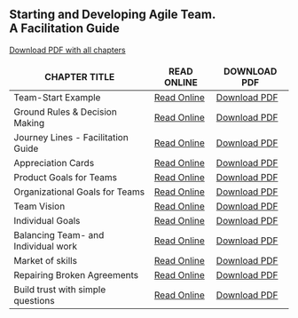 <link rel="stylesheet" type="text/css" href="style.css">



<div class="aa_htmlTable">
	<h2 class="aa_h2">Starting and Developing Agile Team. <br>A Facilitation Guide</h2>
  <table>
    <thead>
      <tr>
      <A HREF="pdf/starting-and-developing-agile-teams.pdf">Download PDF with all chapters</A>	      
      </tr>
      <tr>
        <th>CHAPTER TITLE</th>
        <th>READ ONLINE</th>
        <th>DOWNLOAD PDF</th>
      </tr>
    </thead>
    <tbody>
      <tr>
        <td>Team-Start Example</td>
	<td><A HREF="chapter_file/Team-Start-Example.html">Read Online</A></td>
	<td><A HREF="chapter_file/Team-Start-Example.pdf">Download PDF</A></td>
      </tr>
      <tr>
        <td>Ground Rules & Decision Making</td>
	<td><A HREF="chapter_file/Ground-Rules-and-Decision-Making.html">Read Online</A></td>
	<td><A HREF="chapter_file/Ground-Rules-and-Decision-Making.pdf">Download PDF</A></td>
      </tr>
      <tr>
        <td>Journey Lines - Facilitation Guide</td>
	<td><A HREF="chapter_file/Journey-Lines-Facilitation-Guide.html">Read Online</A></td>
	<td><A HREF="chapter_file/Journey-Lines-Facilitation-Guide.pdf">Download PDF</A></td>
      </tr>
      <tr>
        <td>Appreciation Cards</td>
	<td><A HREF="chapter_file/Appreciation-Cards.md">Read Online</A></td>
	<td><A HREF="chapter_file/Appreciation-Cards.pdf">Download PDF</A></td>
      </tr>
      <tr>
        <td>Product Goals for Teams</td>
	<td><A HREF="chapter_file/Product-Goals-for-Teams.md">Read Online</A></td>
	<td><A HREF="chapter_file/Product-Goals-for-Teams.pdf">Download PDF</A></td>
      </tr>
      <tr>
        <td>Organizational Goals for Teams</td>
	<td><A HREF="chapter_file/Organizational-Goals-for-Teams.md">Read Online</A></td>
	<td><A HREF="chapter_file/Organizational-Goals-for-Teams.md">Download PDF</A></td>
      </tr>
      <tr>
        <td>Team Vision</td>
	<td><A HREF="chapter_file/Team-Vision.md">Read Online</A></td>
	<td><A HREF="chapter_file/Team-Vision.pdf">Download PDF</A></td>
      </tr>
      <tr>
        <td>Individual Goals</td>
	<td><A HREF="chapter_file/Individual-Goals.md">Read Online</A></td>
	<td><A HREF="chapter_file/Individual-Goals.pdf">Download PDF</A></td>
      </tr>
      <tr>
        <td>Balancing Team- and Individual work</td>
	<td><A HREF="chapter_file/Balancing-Team-and-Individual-work.md">Read Online</A></td>
	<td><A HREF="chapter_file/Balancing-Team-and-Individual-work.pdf">Download PDF</A></td>
      </tr>
      <tr>
        <td>Market of skills</td>
	<td><A HREF="chapter_file/Market-of-skills.md">Read Online</A></td>
	<td><A HREF="chapter_file/Market-of-skills.pdf">Download PDF</A></td>
      </tr>
      <tr>
        <td>Repairing Broken Agreements</td>
	<td><A HREF="chapter_file/Repairing-Broken-Agreements.md">Read Online</A></td>
	<td><A HREF="chapter_file/Repairing-Broken-Agreements.pdf">Download PDF</A></td>
      </tr>
      <tr>
        <td>Build trust with simple questions</td>
	<td><A HREF="chapter_file/Build-trust-with-simple-questions.md">Read Online</A></td>
	<td><A HREF="chapter_file/Build-trust-with-simple-questions.pdf">Download PDF</A></td>
      </tr>
    </tbody>
  </table>
</div>
